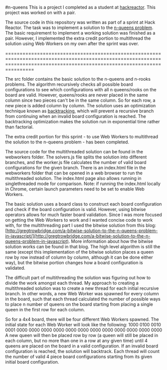 #n-queens
This is a project I completed as a student at [hackreactor](http://hackreactor.com). This project was worked on with a pair.


The source code in this repository was written as part of a sprint at Hack Reactor. The task was to implement a solution to the [n-queens problem](http://www.durangobill.com/N_Queens.html). The basic requirement to implement a working solution was finished as a pair. However, I implemented the extra credit portion to multithread the solution using Web Workers on my own after the sprint was over.


============================================================================================================================================================================


The src folder contains the basic solution to the n-queens and n-rooks problems. The algorithm recursively checks all possible board configurations to see which configurations with all n queens/rooks on the board are valid. However, queens/rooks are never placed in the same column since two pieces can't be in the same column. So for each row, a new piece is added column by column. The solution uses an optimization technique known as [backtracking](https://en.wikipedia.org/wiki/Backtracking), which will prevent a recursive branch from continuing when an invalid board configuration is reached. The backtracking optimization makes the solution run in exponential time rather than factorial.

The extra credit portion for this sprint - to use Web Workers to multithread the solution to the n-queens problem - has been completed. 

The source code for the multithreaded solution can be found in the webworkers folder. The solvers.js file splits the solution into different branches, and the worker.js file calculates the number of valid board configurations for the given branch. There is an index.html file in the webworkers folder that can be opened in a web browser to run the multithreaded solution. The index.html page also allows running in singlethreaded mode for comparison. Note: if running the index.html locally in Chrome, certain launch parameters need to be set to enable Web Workers.

The basic solution uses a board class to construct each board configuration and check if the board configuration is valid. However, using bitwise operators allows for much faster board validation. Since I was more focused on getting the Web Workers to work and I wanted concise code to work with, for the multithreading part I used the bitwise solution from this blog: [http://gregtrowbridge.com/a-bitwise-solution-to-the-n-queens-problem-in-javascript/](http://gregtrowbridge.com/a-bitwise-solution-to-the-n-queens-problem-in-javascript). More information about how the bitwise solution works can be found in that blog. The high level algorithm is still the same (except this implementation of the bitwise solution places a queen row by row instead of column by column, although it can be done either way), but the bitwise portion changes how a board configuration is validated.

The difficult part of multithreading the solution was figuring out how to divide the work amongst each thread. My approach to creating a multithreaded solution was to create a new thread for each initial recursive branch. In other words, a new Web Worker was spawned for every column in the board, such that each thread calculated the number of possible ways to place n number of queens on the board starting from placing a single queen in the first row for each column.

So for a 4x4 board, there will be four different Web Workers spawned. The initial state for each Web Worker will look like the following:
1000  0100  0010  0001
0000  0000  0000  0000
0000  0000  0000  0000
0000  0000  0000  0000
A new queen will then be placed row by row (a queen will still be placed in each column, but no more than one in a row at any given time) until 4 queens are placed on the board in a valid configuration. If an invalid board configuration is reached, the solution will backtrack. Each thread will count the number of valid 4 piece board configurations starting from its given initial board configuration.

